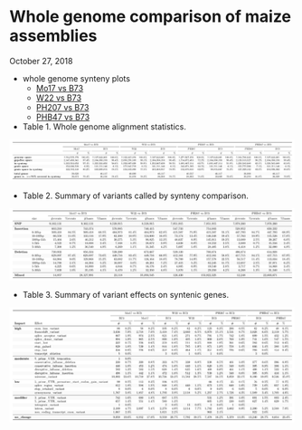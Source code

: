 Whole genome comparison of maize assemblies
================
October 27, 2018





































  - whole genome synteny plots
      - [Mo17 vs B73](/data/07_dotplot/Mo17_B73.pdf)
      - [W22 vs B73](/data/07_dotplot/W22_B73.pdf)
      - [PH207 vs B73](/data/07_dotplot/PH207_B73.pdf)
      - [PHB47 vs B73](/data/07_dotplot/PHB47_B73.pdf)
  - Table 1. Whole genome alignment statistics.

![](t1.png)<!-- -->

  - Table 2. Summary of variants called by synteny comparison.

![](t2.png)<!-- -->

  - Table 3. Summary of variant effects on syntenic genes.

![](t3.png)<!-- -->
